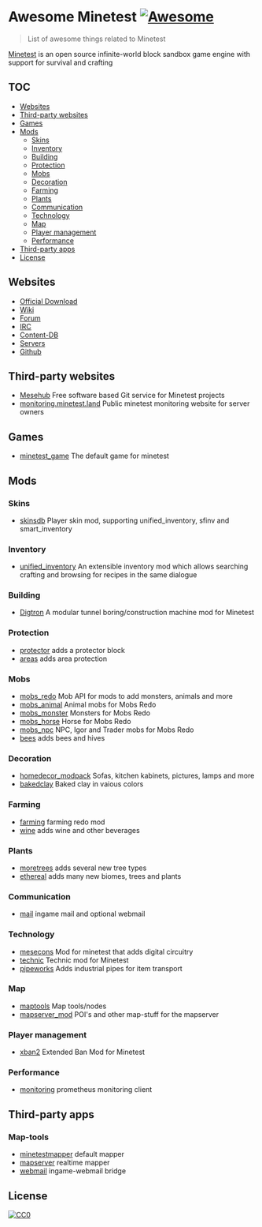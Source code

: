 # Awesome Minetest [![Awesome](https://awesome.re/badge-flat.svg)](https://github.com/awesome-minetest/awesome-minetest)

> List of awesome things related to Minetest

[Minetest](https://minetest.net/) is an open source infinite-world block sandbox game engine with support for survival and crafting

## TOC

- [Websites](#websites)
- [Third-party websites](#third-party-websites)
- [Games](#games)
- [Mods](#mods)
  - [Skins](#skins)
  - [Inventory](#inventory)
  - [Building](#building)
  - [Protection](#protection)
  - [Mobs](#mobs)
  - [Decoration](#decoration)
  - [Farming](#farming)
  - [Plants](#plants)
  - [Communication](#communication)
  - [Technology](#technology)
  - [Map](#map)
  - [Player management](#player-management)
  - [Performance](#performance)
- [Third-party apps](#third-party-apps)
- [License](#license)

## Websites

- [Official Download](https://minetest.net)
- [Wiki](https://wiki.minetest.net)
- [Forum](https://forum.minetest.net)
- [IRC](https://irc.minetest.net)
- [Content-DB](https://content.minetest.net)
- [Servers](https://servers.minetest.net)
- [Github](https://github.com/minetest)

## Third-party websites

- [Mesehub](https://git.minetest.land) Free software based Git service for Minetest projects
- [monitoring.minetest.land](https://monitoring.minetest.land) Public minetest monitoring website for server owners

## Games

- [minetest_game](http://github.com/minetest/minetest_game/) The default game for minetest

## Mods

### Skins

- [skinsdb](https://github.com/minetest-mods/skinsdb) Player skin mod, supporting unified_inventory, sfinv and smart_inventory

### Inventory

- [unified_inventory](https://github.com/minetest-mods/unified_inventory) An extensible inventory mod which allows searching crafting and browsing for recipes in the same dialogue

### Building

- [Digtron](https://github.com/minetest-mods/digtron) A modular tunnel boring/construction machine mod for Minetest

### Protection

- [protector](https://notabug.org/TenPlus1/protector) adds a protector block
- [areas](https://github.com/minetest-mods/areas) adds area protection

### Mobs

- [mobs_redo](https://notabug.org/TenPlus1/mobs_redo) Mob API for mods to add monsters, animals and more
- [mobs_animal](https://notabug.org/TenPlus1/mobs_animal) Animal mobs for Mobs Redo
- [mobs_monster](https://notabug.org/TenPlus1/mobs_monster) Monsters for Mobs Redo
- [mobs_horse](https://notabug.org/TenPlus1/mob_horse) Horse for Mobs Redo
- [mobs_npc](https://notabug.org/TenPlus1/mobs_npc) NPC, Igor and Trader mobs for Mobs Redo
- [bees](https://notabug.org/TenPlus1/bees) adds bees and hives

### Decoration

- [homedecor_modpack](https://gitlab.com/VanessaE/homedecor_modpack) Sofas, kitchen kabinets, pictures, lamps and more
- [bakedclay](https://notabug.org/TenPlus1/bakedclay) Baked clay in vaious colors

### Farming

- [farming](https://notabug.org/TenPlus1/farming) farming redo mod
- [wine](https://notabug.org/TenPlus1/wine) adds wine and other beverages

### Plants

- [moretrees](https://gitlab.com/VanessaE/moretrees) adds several new tree types
- [ethereal](https://notabug.org/TenPlus1/ethereal) adds many new biomes, trees and plants

### Communication

- [mail](https://github.com/thomasrudin-mt/mail) ingame mail and optional webmail

### Technology

- [mesecons](https://github.com/minetest-mods/mesecons) Mod for minetest that adds digital circuitry
- [technic](https://github.com/minetest-mods/technic) Technic mod for Minetest
- [pipeworks](https://gitlab.com/VanessaE/pipeworks) Adds industrial pipes for item transport

### Map

- [maptools](https://github.com/minetest-mods/maptools) Map tools/nodes
- [mapserver_mod](https://github.com/thomasrudin-mt/mapserver_mod) POI's and other map-stuff for the mapserver

### Player management

- [xban2](https://github.com/minetest-mods/xban2) Extended Ban Mod for Minetest

### Performance

- [monitoring](https://github.com/thomasrudin-mt/monitoring) prometheus monitoring client

## Third-party apps

### Map-tools

- [minetestmapper](https://github.com/minetest/minetestmapper) default mapper
- [mapserver](https://github.com/thomasrudin-mt/mapserver) realtime mapper
- [webmail](https://github.com/thomasrudin-mt/mail) ingame-webmail bridge

## License

[![CC0](http://mirrors.creativecommons.org/presskit/buttons/88x31/svg/cc-zero.svg)](https://creativecommons.org/publicdomain/zero/1.0/)
